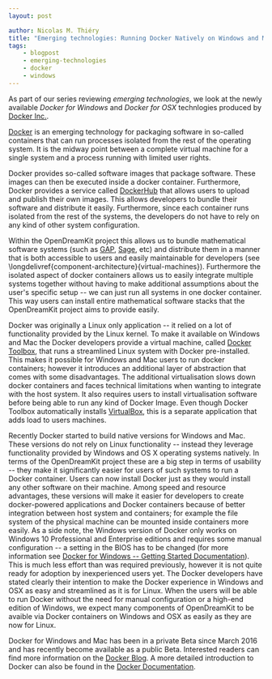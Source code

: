 ```yaml
---
layout: post

author: Nicolas M. Thiéry
title: "Emerging technologies: Running Docker Natively on Windows and Mac"
tags:
    - blogpost
    - emerging-technologies
    - docker
    - windows
---
```


As part of our series reviewing *emerging technologies*, we look at
the newly available *Docker for Windows* and *Docker for OSX*
technlogies produced by [Docker Inc.](https://www.docker.com).

[Docker](https://www.docker.com) is an emerging technology for packaging software in so-called containers that can run processes isolated from the rest of the operating system. It is the midway point between a complete virtual machine for a single system and a process running with limited user rights.

Docker provides so-called software images that package software. These images can then be executed inside a docker container. Furthermore, Docker provides a service called [DockerHub](https://hub.docker.com/) that allows users to upload and publish their own images. This allows developers to bundle their software and distribute it easily. Furthermore, since each container runs isolated from the rest of the systems, the developers do not have to rely on any kind of other system configuration.

Within the OpenDreamKit project this allows us to bundle mathematical software systems (such as [GAP](http://www.gap-system.org/), [Sage](http://www.sagemath.org/), etc) and distribute them in a manner that is both accessible to users and easily maintainable for developers (see \longdelivref{component-architecture}{virtual-machines}). Furthermore the isolated aspect of docker containers allows us to easily integrate multiple systems together without having to make additional assumptions about the user's specific setup -- we can just run all systems in one docker container. This way users can install entire mathematical software stacks that the OpenDreamKit project aims to provide easily.

Docker was originally a Linux only application -- it relied on a lot of functionality provided by the Linux kernel. To make it available on Windows and Mac the Docker developers provide a virtual machine, called [Docker Toolbox](https://www.docker.com/products/docker-toolbox), that runs a streamlined Linux system with Docker pre-installed. This makes it possible for Windows and Mac users to run docker containers;  however it introduces an additional layer of abstraction that comes with some disadvantages. The additional virtualisation slows down docker containers and faces technical limitations when wanting to integrate with the host system. It also requires users to install virtualisation software before being able to run any kind of Docker Image. Even though Docker Toolbox automatically installs [VirtualBox](https://www.virtualbox.org/), this is a separate application that adds load to users machines.

Recently Docker started to build native versions for Windows and Mac. These versions do not rely on Linux functionality -- instead they leverage functionality provided by Windows and OS X operating systems natively. In terms of the OpenDreamKit project these are a big step in terms of usability -- they make it significantly easier for users of such systems to run a Docker container. Users can now install Docker just as they would install any other software on their machine. Among speed and resource advantages, these versions will make it easier for developers to create docker-powered applications and Docker containers because of better integration between host system and containers;  for example the file system of the physical machine can be mounted inside containers more easily. As a side note, the Windows version of Docker only works on Windows 10 Professional and Enterprise editions and requires some manual configuration -- a setting in the BIOS has to be changed (for more information see [Docker for Windows -- Getting Started Documentation](https://docs.docker.com/docker-for-Windows/#/what-to-know-before-you-install)). This is much less effort than was required previously, however it is not quite ready for adoption by inexperienced users yet. The Docker developers have stated clearly their intention to make the Docker experience in Windows and OSX as easy and streamlined as it is for Linux. When the users will be able to run Docker without the need for manual configuration or a high-end edition of Windows, we expect many components of OpenDreamKit to be avaible via Docker containers on Windows and OSX as easily as they are now for Linux.

Docker for Windows and Mac has been in a private Beta since March 2016 and has recently become available as a public Beta. Interested readers can find more information on the [Docker Blog](https://blog.docker.com/2016/06/docker-mac-Windows-public-beta/). A more detailed introduction to Docker can also be found in the [Docker Documentation](https://docs.docker.com/engine/understanding-docker/).
